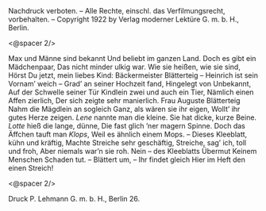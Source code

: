 <div class="copyright">Nachdruck verboten. – Alle Rechte, einschl. das Verfilmungsrecht, vorbehalten. – Copyright 1922 by Verlag moderner Lektüre G.&nbsp;m.&nbsp;b.&nbsp;H., Berlin.</div>

<@spacer 2/>

Max und Männe sind bekannt
Und beliebt im ganzen Land.
Doch es gibt ein Mädchenpaar,
Das nicht minder ulkig war.
Wie sie heißen, wie sie sind,
Hörst Du jetzt, mein liebes Kind:
Bäckermeister Blätterteig
– Heinrich ist sein Vornam’ weich –
Grad’ an seiner Hochzeit fand,
Hingelegt von Unbekannt,
Auf der Schwelle seiner Tür
Kindlein zwei und auch ein Tier,
Nämlich einen Affen zierlich,
Der sich zeigte sehr manierlich.
Frau Auguste Blätterteig
Nahm die Mägdlein an sogleich
Ganz, als wären sie ihr eigen,
Wollt’ ihr gutes Herze zeigen.
*Lene* nannte man die kleine.
Sie hat dicke, kurze Beine.
*Lotte* hieß die lange, dünne,
Die fast glich ’ner magern Spinne.
Doch das Äffchen tauft man *Klops*,
Weil es ähnlich einem Mops. –
Dieses Kleeblatt, kühn und kräftig,
Machte Streiche sehr geschäftig,
Streiche, sag’ ich, toll und froh,
Aber niemals war’n sie roh.
Nein – des Kleeblatts Übermut
Keinem Menschen Schaden tut. –
Blättert um, – Ihr findet gleich
Hier im Heft den einen Streich!

<@spacer 2/>

<div class="copyright">Druck P. Lehmann G. m. b. H., Berlin 26.</div>

